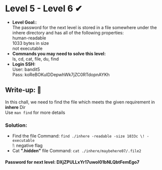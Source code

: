 # Level 5 - Level 6 ✔
- **Level Goal:**:<br>
The password for the next level is stored in a file somewhere under the inhere directory and has all of the following properties:<br>
human-readable<br>
1033 bytes in size<br>
not executable<br>
- **Commands you may need to solve this level:**<br>
ls, cd, cat, file, du, find<br>
- **Login SSH:**<br>
User: bandit5<br>
Pass: koReBOKuIDDepwhWk7jZC0RTdopnAYKh<br>
## Write-up: 📝<br>
In this chall, we need to find the file which meets the given requirement in **inhere** Dir<br>
Use `man find` for more details
### Solution:<br>
- Find the file
Command: `find ./inhere -readable -size 1033c \! -executable`<br>
\!: negative flag
- Cat **".hidden"** file
Command: `cat ./inhere/maybehere07/.file2`
#### Password for next level: DXjZPULLxYr17uwoI01bNLQbtFemEgo7
